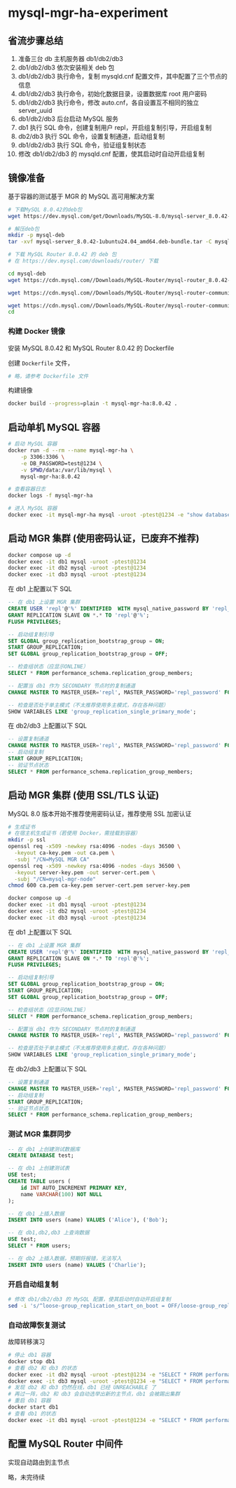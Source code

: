 # mysql-mgr-ha-experiment

## 省流步骤总结

1. 准备三台 db 主机服务器 db1/db2/db3
2. db1/db2/db3 依次安装相关 deb 包
3. db1/db2/db3 执行命令，复制 mysqld.cnf 配置文件，其中配置了三个节点的信息
4. db1/db2/db3 执行命令，初始化数据目录，设置数据库 root 用户密码
5. db1/db2/db3 执行命令，修改 auto.cnf，各自设置互不相同的独立 server_uuid
6. db1/db2/db3 后台启动 MySQL 服务
7. db1 执行 SQL 命令，创建复制用户 repl，开启组复制引导，开启组复制
8. db2/db3 执行 SQL 命令，设置复制通道，启动组复制
9. db1/db2/db3 执行 SQL 命令，验证组复制状态
10. 修改 db1/db2/db3 的 mysqld.cnf 配置，使其启动时自动开启组复制

## 镜像准备

基于容器的测试基于 MGR 的 MySQL 高可用解决方案

```bash
# 下载MySQL 8.0.42的deb包
wget https://dev.mysql.com/get/Downloads/MySQL-8.0/mysql-server_8.0.42-1ubuntu24.04_amd64.deb-bundle.tar

# 解压deb包
mkdir -p mysql-deb
tar -xvf mysql-server_8.0.42-1ubuntu24.04_amd64.deb-bundle.tar -C mysql-deb

# 下载 MySQL Router 8.0.42 的 deb 包
# 在 https://dev.mysql.com/downloads/router/ 下载

cd mysql-deb
wget https://cdn.mysql.com//Downloads/MySQL-Router/mysql-router_8.0.42-1ubuntu24.04_amd64.deb

wget https://cdn.mysql.com//Downloads/MySQL-Router/mysql-router-community_8.0.42-1ubuntu24.04_amd64.deb

wget https://cdn.mysql.com//Downloads/MySQL-Router/mysql-router-community-dbgsym_8.0.42-1ubuntu24.04_amd64.deb
cd
```

### 构建 Docker 镜像

安装 MySQL 8.0.42 和 MySQL Router 8.0.42 的 Dockerfile

创建 `Dockerfile` 文件，

```dockerfile
# 略，请参考 Dockerfile 文件
```

构建镜像

```bash
docker build --progress=plain -t mysql-mgr-ha:8.0.42 .
```

## 启动单机 MySQL 容器

```bash
# 启动 MySQL 容器
docker run -d --rm --name mysql-mgr-ha \
    -p 3306:3306 \
    -e DB_PASSWORD=test@1234 \
    -v $PWD/data:/var/lib/mysql \
    mysql-mgr-ha:8.0.42

# 查看容器日志
docker logs -f mysql-mgr-ha

# 进入 MySQL 容器
docker exec -it mysql-mgr-ha mysql -uroot -ptest@1234 -e "show databases;"
```

## 启动 MGR 集群 (使用密码认证，已废弃不推荐)

```bash
docker compose up -d
docker exec -it db1 mysql -uroot -ptest@1234
docker exec -it db2 mysql -uroot -ptest@1234
docker exec -it db3 mysql -uroot -ptest@1234
```

在 db1 上配置以下 SQL

```sql
-- 在 db1 上设置 MGR 集群
CREATE USER 'repl'@'%' IDENTIFIED  WITH mysql_native_password BY 'repl_password';
GRANT REPLICATION SLAVE ON *.* TO 'repl'@'%';
FLUSH PRIVILEGES;

-- 启动组复制引导
SET GLOBAL group_replication_bootstrap_group = ON;
START GROUP_REPLICATION;
SET GLOBAL group_replication_bootstrap_group = OFF;

-- 检查组状态（应显示ONLINE）
SELECT * FROM performance_schema.replication_group_members;

-- 配置当 db1 作为 SECONDARY 节点时的复制通道
CHANGE MASTER TO MASTER_USER='repl', MASTER_PASSWORD='repl_password' FOR CHANNEL 'group_replication_recovery';

-- 检查是否处于单主模式（不太推荐使用多主模式，存在各种问题）
SHOW VARIABLES LIKE 'group_replication_single_primary_mode';
```

在 db2/db3 上配置以下 SQL

```sql
-- 设置复制通道
CHANGE MASTER TO MASTER_USER='repl', MASTER_PASSWORD='repl_password' FOR CHANNEL 'group_replication_recovery';
-- 启动组复制
START GROUP_REPLICATION;
-- 验证节点状态
SELECT * FROM performance_schema.replication_group_members;
```

## 启动 MGR 集群 (使用 SSL/TLS 认证)

MySQL 8.0 版本开始不推荐使用密码认证，推荐使用 SSL 加密认证

```bash
# 生成证书
# 在宿主机生成证书（若使用 Docker，需挂载到容器）
mkdir -p ssl
openssl req -x509 -newkey rsa:4096 -nodes -days 36500 \
  -keyout ca-key.pem -out ca.pem \
  -subj "/CN=MySQL MGR CA"
openssl req -x509 -newkey rsa:4096 -nodes -days 36500 \
  -keyout server-key.pem -out server-cert.pem \
  -subj "/CN=mysql-mgr-node"
chmod 600 ca.pem ca-key.pem server-cert.pem server-key.pem

docker compose up -d
docker exec -it db1 mysql -uroot -ptest@1234
docker exec -it db2 mysql -uroot -ptest@1234
docker exec -it db3 mysql -uroot -ptest@1234
```

在 db1 上配置以下 SQL

```sql
-- 在 db1 上设置 MGR 集群
CREATE USER 'repl'@'%' IDENTIFIED  WITH mysql_native_password BY 'repl_password';
GRANT REPLICATION SLAVE ON *.* TO 'repl'@'%';
FLUSH PRIVILEGES;

-- 启动组复制引导
SET GLOBAL group_replication_bootstrap_group = ON;
START GROUP_REPLICATION;
SET GLOBAL group_replication_bootstrap_group = OFF;

-- 检查组状态（应显示ONLINE）
SELECT * FROM performance_schema.replication_group_members;

-- 配置当 db1 作为 SECONDARY 节点时的复制通道
CHANGE MASTER TO MASTER_USER='repl', MASTER_PASSWORD='repl_password' FOR CHANNEL 'group_replication_recovery';

-- 检查是否处于单主模式（不太推荐使用多主模式，存在各种问题）
SHOW VARIABLES LIKE 'group_replication_single_primary_mode';
```

在 db2/db3 上配置以下 SQL

```sql
-- 设置复制通道
CHANGE MASTER TO MASTER_USER='repl', MASTER_PASSWORD='repl_password' FOR CHANNEL 'group_replication_recovery';
-- 启动组复制
START GROUP_REPLICATION;
-- 验证节点状态
SELECT * FROM performance_schema.replication_group_members;
```

### 测试 MGR 集群同步

```sql
-- 在 db1 上创建测试数据库
CREATE DATABASE test;

-- 在 db1 上创建测试表
USE test;
CREATE TABLE users (
    id INT AUTO_INCREMENT PRIMARY KEY,
    name VARCHAR(100) NOT NULL
);

-- 在 db1 上插入数据
INSERT INTO users (name) VALUES ('Alice'), ('Bob');

-- 在 db1,db2,db3 上查询数据
USE test;
SELECT * FROM users;

-- 在 db2 上插入数据，预期将报错，无法写入
INSERT INTO users (name) VALUES ('Charlie');
```

### 开启自动组复制

```bash
# 修改 db1/db2/db3 的 MySQL 配置，使其启动时自动开启组复制
sed -i 's/^loose-group_replication_start_on_boot = OFF/loose-group_replication_start_on_boot = ON/' conf/db1.cnf conf/db2.cnf conf/db3.cnf
```

### 自动故障恢复测试

故障转移演习

```bash
# 停止 db1 容器
docker stop db1
# 查看 db2 和 db3 的状态
docker exec -it db2 mysql -uroot -ptest@1234 -e "SELECT * FROM performance_schema.replication_group_members;"
docker exec -it db3 mysql -uroot -ptest@1234 -e "SELECT * FROM performance_schema.replication_group_members;"
# 发现 db2 和 db3 仍然在线，db1 已经 UNREACHABLE 了
# 再过一阵，db2 和 db3 会自动选举出新的主节点，db1 会被踢出集群
# 重启 db1 容器
docker start db1
# 查看 db1 的状态
docker exec -it db1 mysql -uroot -ptest@1234 -e "SELECT * FROM performance_schema.replication_group_members;"
```

## 配置 MySQL Router 中间件

实现自动路由到主节点

略，未完待续
